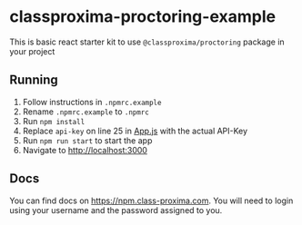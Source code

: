 # classproxima-proctoring-example

This is basic react starter kit to use `@classproxima/proctoring` package in your project

## Running

1. Follow instructions in `.npmrc.example`
2. Rename `.npmrc.example` to `.npmrc`
3. Run `npm install`
4. Replace `api-key` on line 25 in [App.js](./src/App.js) with the actual API-Key
5. Run `npm run start` to start the app
6. Navigate to [http://localhost:3000](http://localhost:3000)

## Docs

You can find docs on https://npm.class-proxima.com. You will need to login using your username and the password assigned to you.

